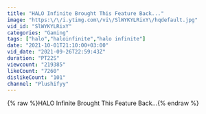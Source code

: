 ```yaml
---
title: "HALO Infinite Brought This Feature Back..."
image: "https:\/\/i.ytimg.com\/vi\/SlWYKYLRixY\/hqdefault.jpg"
vid_id: "SlWYKYLRixY"
categories: "Gaming"
tags: ["halo","haloinfinite","halo infinite"]
date: "2021-10-01T21:10:00+03:00"
vid_date: "2021-09-26T22:59:43Z"
duration: "PT22S"
viewcount: "219385"
likeCount: "7260"
dislikeCount: "101"
channel: "Plushifyy"
---
```

{% raw %}HALO Infinite Brought This Feature Back...{% endraw %}
